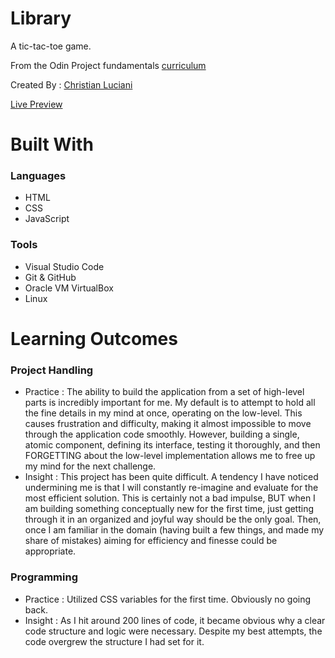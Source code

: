 # Library
<p>A tic-tac-toe game.</p>
<p>From the Odin Project fundamentals <a href="https://www.theodinproject.com/lessons/node-path-javascript-tic-tac-toe">curriculum</a></p>
<p>Created By : <a href="https://github.com/LucianiChristian">Christian Luciani</a></p> 
<a href="https://lucianichristian.github.io/tic-tac-toe/">Live Preview</a>

# Built With
<h3> Languages </h3>
<ul>
  <li>HTML</li>
  <li>CSS</li>
  <li>JavaScript</li>
</ul>
<h3> Tools </h3>
<ul>
  <li>Visual Studio Code</li>
  <li>Git & GitHub</li>
  <li>Oracle VM VirtualBox </li>
  <li>Linux</li>
</ul>

# Learning Outcomes
<h3>Project Handling</h3>
<ul>
  <li>Practice : The ability to build the application from a set of high-level parts is incredibly important for me. My default is to attempt to hold all the fine details in my mind at once, operating on the low-level. This causes frustration and difficulty, making it almost impossible to move through the application code smoothly. However, building a single, atomic component, defining its interface, testing it thoroughly, and then FORGETTING about the low-level implementation allows me to free up my mind for the next challenge.</li>
  <li>Insight : This project has been quite difficult. A tendency I have noticed undermining me is that I will constantly re-imagine and evaluate for the most efficient solution. This is certainly not a bad impulse, BUT when I am building something conceptually new for the first time, just getting through it in an organized and joyful way should be the only goal. Then, once I am familiar in the domain (having built a few things, and made my share of mistakes) aiming for efficiency and finesse could be appropriate.</li>
</ul>
<h3>Programming</h3>
<ul>
  <li>Practice : Utilized CSS variables for the first time. Obviously no going back.</li>
  <li>Insight : As I hit around 200 lines of code, it became obvious why a clear code structure and logic were necessary. Despite my best attempts, the code overgrew the structure I had set for it.</li>
</ul>
